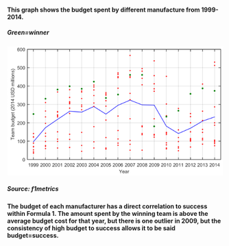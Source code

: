 #### This graph shows the budget spent by different manufacture from 1999-2014.
##### Green=winner
![graph](BudgetvsSuccess.png)
##### Source: f1metrics        
#### The budget of each manufacturer has a direct correlation to success within Formula 1. The amount spent by the winning team is above the average budget cost for that year, but there is one outlier in 2009, but the consistency of high budget to success allows it to be said budget=success. 
